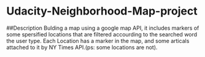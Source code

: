 # Udacity-Neighborhood-Map-project

##Description
Bulding a map using a google map API, it includes markers of some spersified locations that are filtered accourding to the searched word the user type.
Each Location has a marker in the map, and some articals attached to it by NY Times API.(ps: some locations are not).

